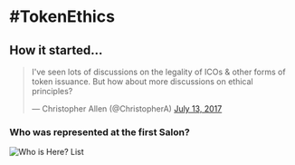 # #TokenEthics

## How it started…

<blockquote class="twitter-tweet" data-lang="en"><p lang="en" dir="ltr">I&#39;ve seen lots of discussions on the legality of ICOs &amp; other forms of token issuance. But how about more discussions on ethical principles?</p>&mdash; Christopher Allen (@ChristopherA) <a href="https://twitter.com/ChristopherA/status/885606036379287552">July 13, 2017</a></blockquote>
<script async src="//platform.twitter.com/widgets.js" charset="utf-8"></script>

### Who was represented at the first Salon?
![Who is Here? List](../images/tokenethics_who_is_here.png)
